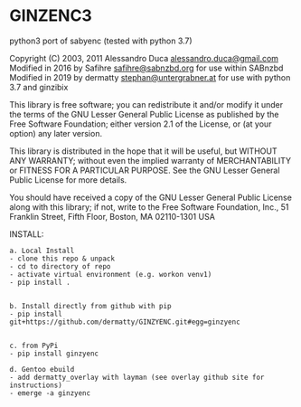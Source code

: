 # GINZENC3
python3 port of sabyenc (tested with python 3.7)


Copyright (C) 2003, 2011 Alessandro Duca <alessandro.duca@gmail.com>
Modified in 2016 by Safihre <safihre@sabnzbd.org> for use within SABnzbd
Modified in 2019 by dermatty <stephan@untergrabner.at> for use with python 3.7 and ginzibix
	
This library is free software; you can redistribute it and/or
modify it under the terms of the GNU Lesser General Public
License as published by the Free Software Foundation; either
version 2.1 of the License, or (at your option) any later version.

This library is distributed in the hope that it will be useful,
but WITHOUT ANY WARRANTY; without even the implied warranty of
MERCHANTABILITY or FITNESS FOR A PARTICULAR PURPOSE.  See the GNU
Lesser General Public License for more details.

You should have received a copy of the GNU Lesser General Public
License along with this library; if not, write to the Free Software
Foundation, Inc., 51 Franklin Street, Fifth Floor, Boston, MA  02110-1301  USA



INSTALL:


	a. Local Install
	- clone this repo & unpack
	- cd to directory of repo
	- activate virtual environment (e.g. workon venv1)
	- pip install .


	b. Install directly from github with pip
	- pip install git+https://github.com/dermatty/GINZYENC.git#egg=ginzyenc

	
	c. from PyPi
	- pip install ginzyenc

    d. Gentoo ebuild
    - add dermatty_overlay with layman (see overlay github site for instructions)
    - emerge -a ginzyenc
